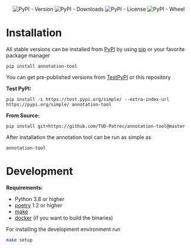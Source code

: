 <div align="center">

![PyPI - Version](https://img.shields.io/pypi/v/annotation-tool)
![PyPI - Downloads](https://img.shields.io/pypi/dm/annotation-tool)
![PyPI - License](https://img.shields.io/pypi/l/annotation-tool?color=brightgreen)
![PyPI - Wheel](https://img.shields.io/pypi/wheel/annotation-tool)

</div>

# Installation

All stable versions can be installed from [PyPI] by using [pip] or your favorite package manager

    pip install annotation-tool

You can get pre-published versions from [TestPyPI] or this repository

**Test PyPI:**

    pip install -i https://test.pypi.org/simple/ --extra-index-url https://pypi.org/simple/ annotation-tool

**From Source:**

    pip install git+https://github.com/TUD-Patrec/annotation-tool@master

After installation the annotation tool can be run as simple as

    annotation-tool

# Development

**Requirements:**
- Python 3.8 or higher
- [poetry] 1.2 or higher
- [make]
- [docker] (if you want to build the binaries)

For installing the development environment run

```bash
make setup
```

[docker]: https://www.docker.com/
[make]: https://www.gnu.org/software/make/
[pip]: https://pypi.org/project/pip/
[poetry]: https://python-poetry.org/
[pypi]: https://pypi.org/
[testpypi]: https://test.pypi.org/project/annotation-tool/

